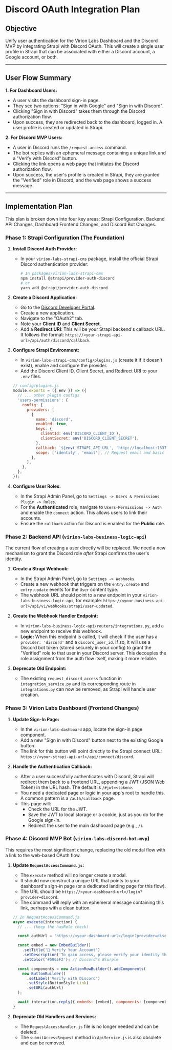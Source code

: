 # Discord OAuth Integration Plan

## Objective

Unify user authentication for the Virion Labs Dashboard and the Discord MVP by integrating Strapi with Discord OAuth. This will create a single user profile in Strapi that can be associated with either a Discord account, a Google account, or both.

---

## User Flow Summary

**1. For Dashboard Users:**
*   A user visits the dashboard sign-in page.
*   They see two options: "Sign in with Google" and "Sign in with Discord".
*   Clicking "Sign in with Discord" takes them through the Discord authorization flow.
*   Upon success, they are redirected back to the dashboard, logged in. A user profile is created or updated in Strapi.

**2. For Discord MVP Users:**
*   A user in Discord runs the `/request-access` command.
*   The bot replies with an ephemeral message containing a unique link and a "Verify with Discord" button.
*   Clicking the link opens a web page that initiates the Discord authorization flow.
*   Upon success, the user's profile is created in Strapi, they are granted the "Verified" role in Discord, and the web page shows a success message.

---

## Implementation Plan

This plan is broken down into four key areas: Strapi Configuration, Backend API Changes, Dashboard Frontend Changes, and Discord Bot Changes.

### Phase 1: Strapi Configuration (The Foundation)

1.  **Install Discord Auth Provider:**
    *   In your `virion-labs-strapi-cms` package, install the official Strapi Discord authentication provider:
        ```bash
        # In packages/virion-labs-strapi-cms
        npm install @strapi/provider-auth-discord
        # or
        yarn add @strapi/provider-auth-discord
        ```

2.  **Create a Discord Application:**
    *   Go to the [Discord Developer Portal](https://discord.com/developers/applications).
    *   Create a new application.
    *   Navigate to the "OAuth2" tab.
    *   Note your **Client ID** and **Client Secret**.
    *   Add a **Redirect URI**: This will be your Strapi backend's callback URL. It follows the format: `https://<your-strapi-api-url>/api/auth/discord/callback`.

3.  **Configure Strapi Environment:**
    *   In `virion-labs-strapi-cms/config/plugins.js` (create it if it doesn't exist), enable and configure the provider.
    *   Add the Discord Client ID, Client Secret, and Redirect URI to your `.env` files.

    ```javascript
    // config/plugins.js
    module.exports = ({ env }) => ({
      // ... other plugin configs
      'users-permissions': {
        config: {
          providers: [
            {
              name: 'discord',
              enabled: true,
              keys: {
                clientId: env('DISCORD_CLIENT_ID'),
                clientSecret: env('DISCORD_CLIENT_SECRET'),
              },
              callback: `${env('STRAPI_API_URL', 'http://localhost:1337')}/api/auth/discord/callback`,
              scope: ['identify', 'email'], // Request email and basic identity
            },
          ],
        },
      },
    });
    ```

4.  **Configure User Roles:**
    *   In the Strapi Admin Panel, go to `Settings -> Users & Permissions Plugin -> Roles`.
    *   For the **Authenticated** role, navigate to `Users-Permissions -> Auth` and enable the `connect` action. This allows users to link their accounts.
    *   Ensure the `callback` action for Discord is enabled for the **Public** role.

### Phase 2: Backend API (`virion-labs-business-logic-api`)

The current flow of creating a user directly will be replaced. We need a new mechanism to grant the Discord role *after* Strapi confirms the user's identity.

1.  **Create a Strapi Webhook:**
    *   In the Strapi Admin Panel, go to `Settings -> Webhooks`.
    *   Create a new webhook that triggers on the `entry.create` and `entry.update` events for the `User` content type.
    *   The webhook URL should point to a new endpoint in your `virion-labs-business-logic-api`, for example: `https://<your-business-api-url>/api/v1/webhooks/strapi/user-updated`.

2.  **Create the Webhook Handler Endpoint:**
    *   In `virion-labs-business-logic-api/routers/integrations.py`, add a new endpoint to receive this webhook.
    *   **Logic:** When this endpoint is called, it will check if the user has a `provider: 'discord'` and a `discord_user_id`. If so, it will use a Discord bot token (stored securely in your config) to grant the "Verified" role to that user in your Discord server. This decouples the role assignment from the auth flow itself, making it more reliable.

3.  **Deprecate Old Endpoint:**
    *   The existing `request_discord_access` function in `integration_service.py` and its corresponding route in `integrations.py` can now be removed, as Strapi will handle user creation.

### Phase 3: Virion Labs Dashboard (Frontend Changes)

1.  **Update Sign-In Page:**
    *   In the `virion-labs-dashboard` app, locate the sign-in page component.
    *   Add a new "Sign in with Discord" button next to the existing Google button.
    *   The link for this button will point directly to the Strapi connect URL: `https://<your-strapi-api-url>/api/connect/discord`.

2.  **Handle the Authentication Callback:**
    *   After a user successfully authenticates with Discord, Strapi will redirect them back to a frontend URL, appending a JWT (JSON Web Token) in the URL hash. The default is `/#jwt=<token>`.
    *   You need a dedicated page or logic in your app's root to handle this. A common pattern is a `/auth/callback` page.
    *   This page will:
        *   Check the URL for the JWT.
        *   Save the JWT to local storage or a cookie, just as you do for the Google sign-in.
        *   Redirect the user to the main dashboard page (e.g., `/`).

### Phase 4: Discord MVP Bot (`virion-labs-discord-bot-mvp`)

This requires the most significant change, replacing the old modal flow with a link to the web-based OAuth flow.

1.  **Update `RequestAccessCommand.js`:**
    *   The `execute` method will no longer create a modal.
    *   It should now construct a unique URL that points to your dashboard's sign-in page (or a dedicated landing page for this flow).
    *   The URL should be `https://<your-dashboard-url>/login?provider=discord`.
    *   The command will reply with an ephemeral message containing this link, perhaps with a clean button.

    ```javascript
    // In RequestAccessCommand.js
    async execute(interaction) {
      // ... (keep the hasRole check)

      const authUrl = 'https://<your-dashboard-url>/login?provider=discord'; // Or a more specific page

      const embed = new EmbedBuilder()
        .setTitle('🔑 Verify Your Account')
        .setDescription('To gain access, please verify your identity through our secure web portal. Click the button below to continue.')
        .setColor('#5865F2'); // Discord's Blurple

      const components = new ActionRowBuilder().addComponents(
        new ButtonBuilder()
          .setLabel('Verify with Discord')
          .setStyle(ButtonStyle.Link)
          .setURL(authUrl)
      );

      await interaction.reply({ embeds: [embed], components: [components], ephemeral: true });
    }
    ```

2.  **Deprecate Old Handlers and Services:**
    *   The `RequestAccessHandler.js` file is no longer needed and can be deleted.
    *   The `submitAccessRequest` method in `ApiService.js` is also obsolete and can be removed.
